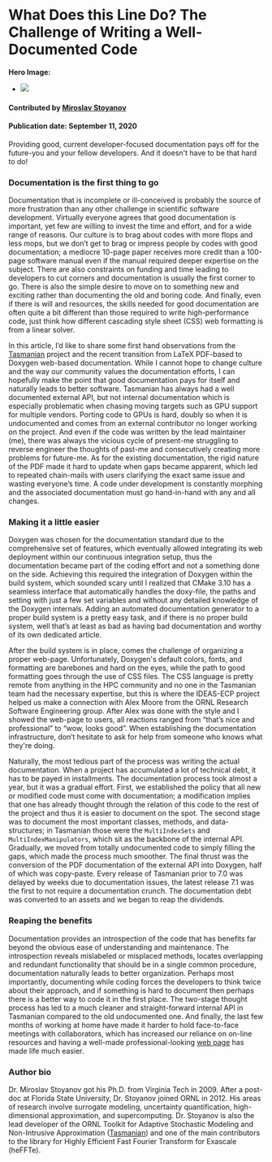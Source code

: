 # What Does this Line Do? The Challenge of Writing a Well-Documented Code

**Hero Image:**

 - <img src='https://github.com/betterscientificsoftware/images/raw/master/Blog_0820_Peer_review.png' />

#### Contributed by [Miroslav Stoyanov](https://github.com/mkstoyanov "Miroslav Stoyanov GitHub Profile")

#### Publication date: September 11, 2020

Providing good, current developer-focused documentation pays off for the future-you
and your fellow developers.  And it doesn't have to be that hard to do!

### Documentation is the first thing to go

Documentation that is incomplete or ill-conceived is probably the source of more
frustration than any other challenge in scientific software development.
Virtually everyone agrees that good documentation is important, yet few are
willing to invest the time and effort, and for a wide range of reasons. Our
culture is to brag about codes with more flops and less mops, but we don’t get
to brag or impress people by codes with good documentation; a mediocre 10-page
paper receives more credit than a 100-page software manual even if the manual
required deeper expertise on the subject. There are also constraints on
funding and time leading to developers to cut corners and documentation is usually the first
corner to go. There is also the simple desire to move on to something new and
exciting rather than documenting the old and boring code. And finally, even if
there is will and resources, the skills needed for good documentation are often
quite a bit different than those required to write high-performance code, just
think how different cascading style sheet (CSS) web formatting is from a linear solver.

In this article, I’d like to share some first hand observations from the
[Tasmanian](https://tasmanian.ornl.gov) project and the recent transition from LaTeX PDF-based to
Doxygen web-based documentation. While I cannot hope to change culture and the
way our community values the documentation efforts, I can hopefully make the
point that good documentation pays for itself and naturally leads to better
software. Tasmanian has always had a well documented external API, but not
internal documentation which is especially problematic when chasing moving
targets such as GPU support for multiple vendors. Porting code to GPUs is hard,
doubly so when it is undocumented and comes from an external contributor no
longer working on the project. And even if the code was written by the lead maintainer (me), there was
always the vicious cycle of present-me struggling to reverse engineer the
thoughts of past-me and consecutively creating more problems for future-me. As
for the existing documentation, the rigid nature of the PDF made it hard to
update when gaps became apparent, which led to repeated chain-mails with users
clarifying the exact same issue and wasting everyone’s time. A code under
development is constantly morphing and the associated documentation must go
hand-in-hand with any and all changes.

### Making it a little easier

Doxygen was chosen for the documentation standard due to the comprehensive set
of features, which eventually allowed integrating its web deployment within our
continuous integration setup, thus the documentation became part of the coding effort
and not a something done on the side. Achieving this required the integration of
Doxygen within the build system, which sounded scary until I realized that CMake
3.10 has a seamless interface that automatically handles the doxy-file, the
paths and setting with just a few set variables and without any detailed
knowledge of the Doxygen internals. Adding an automated documentation generator
to a proper build system is a pretty easy task, and if there is no proper build
system, well that’s at least as bad as having bad documentation and worthy of
its own dedicated article.

After the build system is in place, comes the challenge of organizing a proper
web-page. Unfortunately, Doxygen's default colors, fonts, and formatting are barebones
and hard on the eyes, while the path to good formatting goes through the use of
CSS files. The CSS language is pretty remote from anything in the HPC community
and no one in the Tasmanian team had the necessary expertise, but this is where
the IDEAS-ECP project helped us make a connection with Alex Moore from the ORNL
Research Software Engineering group. After Alex was done with the style and I
showed the web-page to users, all reactions ranged from “that’s nice and
professional” to “wow, looks good”. When establishing the documentation
infrastructure, don’t hesitate to ask for help from someone who knows what they're doing.

Naturally, the most tedious part of the process was writing the actual
documentation. When a project has accumulated a lot of technical debt, it has to be payed
in installments. The documentation process took almost a year, but it was a
gradual effort. First, we established the policy that all new or modified code
must come with documentation; a modification implies that one has already
thought through the relation of this code to the rest of the project and thus it
is easier to document on the spot. The second stage was to document the most
important classes, methods, and data-structures; in Tasmanian those were the
`MultiIndexSets` and `MultiIndexManipulators`, which sit as the backbone of the
internal API. Gradually, we moved from totally undocumented code to simply
filling the gaps, which made the process much smoother. The final thrust was the
conversion of the PDF documentation of the external API into Doxygen, half of which was copy-paste.
Every release of Tasmanian prior to 7.0 was delayed by weeks due to
documentation issues, the latest release 7.1 was the first to not require a
documentation crunch. The documentation debt was converted to an assets and we
began to reap the dividends.

### Reaping the benefits

Documentation provides an introspection of the code that has benefits far beyond
the obvious ease of understanding and maintenance. The introspection reveals
mislabeled or misplaced methods, locates overlapping and redundant functionality
that should be in a single common procedure, documentation naturally leads to
better organization. Perhaps most importantly, documenting while coding forces
the developers to think twice about their approach, and if something is hard to
document then perhaps there is a better way to code it in the first place. The
two-stage thought process has led to a much cleaner and straight-forward
internal API in Tasmanian compared to the old undocumented one. And finally, the
last few months of working at home have made it harder to hold face-to-face
meetings with collaborators, which has increased our reliance on on-line
resources and having a well-made professional-looking [web page](https://ornl.github.io/TASMANIAN/rolling/) has made life
much easier.


### Author bio
Dr. Miroslav Stoyanov got his Ph.D. from Virginia Tech in 2009. After a post-doc at Florida State University, Dr. Stoyanov joined ORNL in 2012. His areas of research involve surrogate modeling, uncertainty quantification, high-dimensional approximation, and supercomputing. Dr. Stoyanov is also the lead developer of the ORNL Toolkit for Adaptive Stochastic Modeling and Non-Intrusive Approximation ([Tasmanian](https://tasmanian.ornl.gov)) and one of the main contributors to the library for Highly Efficient Fast Fourier Transform for Exascale (heFFTe).

<!---
Publish: preview
RSS update: 
Categories: Development
Topics: Documentation
Tags: bssw-blog-article
Level: 2
Prerequisites: default
Aggregate: none
--->